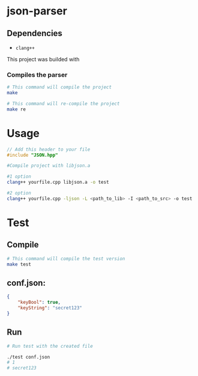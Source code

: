 # json-parser

## Dependencies
 * `clang++`

This project was builded with 

### Compiles the parser
```bash
# This command will сompile the project
make

# This command will re-сompile the project
make re
```

# Usage
```C++
// Add this header to your file
#include "JSON.hpp"
```

```bash
#Compile project with libjson.a

#1 option
clang++ yourfile.cpp libjson.a -o test

#2 option
clang++ yourfile.cpp -ljson -L <path_to_lib> -I <path_to_src> -o test
```

# Test
## Compile
```bash
# This command will сompile the test version
make test
```

## conf.json:
```json
{
    "keyBool": true,
    "keyString": "secret123"
}
```
## Run
```bash
# Run test with the created file

./test conf.json    
# 1
# secret123
```
